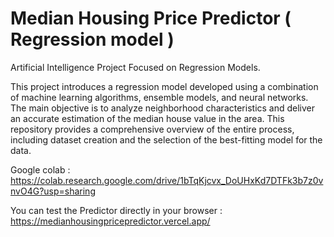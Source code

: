 # Median Housing Price Predictor ( Regression model )

Artificial Intelligence Project Focused on Regression Models.

This project introduces a regression model developed using a combination of machine learning algorithms, ensemble models, and neural networks. The main objective is to analyze neighborhood characteristics and deliver an accurate estimation of the median house value in the area. This repository provides a comprehensive overview of the entire process, including dataset creation and the selection of the best-fitting model for the data. 

Google colab : https://colab.research.google.com/drive/1bTqKjcvx_DoUHxKd7DTFk3b7z0vnvO4G?usp=sharing

You can test the Predictor directly in your browser : https://medianhousingpricepredictor.vercel.app/
